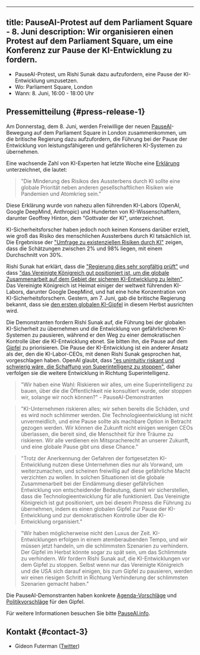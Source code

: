 

---
title: PauseAI-Protest auf dem Parliament Square - 8. Juni
description: Wir organisieren einen Protest auf dem Parliament Square, um eine Konferenz zur Pause der KI-Entwicklung zu fordern.
---
- PauseAI-Protest, um Rishi Sunak dazu aufzufordern, eine Pause der KI-Entwicklung umzusetzen.
- Wo: Parliament Square, London
- Wann: 8. Juni, 16:00 - 18:00 Uhr

## Pressemitteilung {#press-release-1}

Am Donnerstag, dem 8. Juni, werden Freiwillige der neuen [PauseAI](http://pauseai.info)-Bewegung auf dem Parliament Square in London zusammenkommen, um die britische Regierung dazu aufzufordern, die Führung bei der Pause der Entwicklung von leistungsfähigeren und gefährlicheren KI-Systemen zu übernehmen.

Eine wachsende Zahl von KI-Experten hat letzte Woche eine [Erklärung](https://www.safe.ai/statement-on-ai-risk) unterzeichnet, die lautet:

> "Die Minderung des Risikos des Aussterbens durch KI sollte eine globale Priorität neben anderen gesellschaftlichen Risiken wie Pandemien und Atomkrieg sein."

Diese Erklärung wurde von nahezu allen führenden KI-Labors (OpenAI, Google DeepMind, Anthropic) und Hunderten von KI-Wissenschaftlern, darunter Geoffrey Hinton, dem "Gottvater der KI", unterzeichnet.

KI-Sicherheitsforscher haben jedoch noch keinen Konsens darüber erzielt, wie groß das Risiko des menschlichen Aussterbens durch KI tatsächlich ist.
Die Ergebnisse der ["Umfrage zu existenziellen Risiken durch KI"](https://forum.effectivealtruism.org/posts/8CM9vZ2nnQsWJNsHx/existential-risk-from-ai-survey-results) zeigen, dass die Schätzungen zwischen 2% und 98% liegen, mit einem Durchschnitt von 30%.

Rishi Sunak hat erklärt, dass die ["Regierung dies sehr sorgfältig prüft"](https://twitter.com/RishiSunak/status/1663838958558539776) und dass ["das Vereinigte Königreich gut positioniert ist, um die globale Zusammenarbeit auf dem Gebiet der sicheren KI-Entwicklung zu leiten"](https://twitter.com/RishiSunak/status/1662369922234679297).
Das Vereinigte Königreich ist Heimat einiger der weltweit führenden KI-Labors, darunter Google DeepMind, und hat eine hohe Konzentration von KI-Sicherheitsforschern.
Gestern, am 7. Juni, gab die britische Regierung bekannt, dass sie [den ersten globalen KI-Gipfel](https://www.gov.uk/government/news/uk-to-host-first-global-summit-on-artificial-intelligence) in diesem Herbst ausrichten wird.

Die Demonstranten fordern Rishi Sunak auf, die Führung bei der globalen KI-Sicherheit zu übernehmen und die Entwicklung von gefährlicheren KI-Systemen zu pausieren, während er den Weg zu einer demokratischen Kontrolle über die KI-Entwicklung ebnet.
Sie bitten ihn, die Pause auf dem [Gipfel](https://pauseai.info/summit) zu priorisieren.
Die Pause der KI-Entwicklung ist ein anderer Ansatz als der, den die KI-Labor-CEOs, mit denen Rishi Sunak gesprochen hat, vorgeschlagen haben.
OpenAI glaubt, dass ["es unintuitiv riskant und schwierig wäre, die Schaffung von Superintelligenz zu stoppen"](https://openai.com/blog/governance-of-superintelligence), daher verfolgen sie die weitere Entwicklung in Richtung Superintelligenz.

> "Wir haben eine Wahl: Riskieren wir alles, um eine Superintelligenz zu bauen, über die die Öffentlichkeit nie konsultiert wurde, oder stoppen wir, solange wir noch können?" - PauseAI-Demonstranten

> "KI-Unternehmen riskieren alles; wir sehen bereits die Schäden, und es wird noch schlimmer werden. Die Technologieentwicklung ist nicht unvermeidlich, und eine Pause sollte als machbare Option in Betracht gezogen werden. Wir können die Zukunft nicht einigen wenigen CEOs überlassen, die bereit sind, die Menschheit für ihre Träume zu riskieren. Wir alle verdienen ein Mitspracherecht an unserer Zukunft, und eine globale Pause gibt uns diese Chance."

> "Trotz der Anerkennung der Gefahren der fortgesetzten KI-Entwicklung nutzen diese Unternehmen dies nur als Vorwand, um weiterzumachen, und scheinen freiwillig auf diese gefährliche Macht verzichten zu wollen. In solchen Situationen ist die globale Zusammenarbeit bei der Eindämmung dieser gefährlichen Entwicklung von entscheidender Bedeutung, damit wir sicherstellen, dass die Technologieentwicklung für alle funktioniert. Das Vereinigte Königreich ist gut positioniert, um bei diesem Prozess die Führung zu übernehmen, indem es einen globalen Gipfel zur Pause der KI-Entwicklung und zur demokratischen Kontrolle über die KI-Entwicklung organisiert."

> "Wir haben möglicherweise nicht den Luxus der Zeit. KI-Entwicklungen erfolgen in einem atemberaubenden Tempo, und wir müssen jetzt handeln, um die schlimmsten Szenarien zu verhindern. Der Gipfel im Herbst könnte sogar zu spät sein, um das Schlimmste zu verhindern. Wir fordern Rishi Sunak auf, die KI-Entwicklungen vor dem Gipfel zu stoppen. Selbst wenn nur das Vereinigte Königreich und die USA sich darauf einigen, bis zum Gipfel zu pausieren, werden wir einen riesigen Schritt in Richtung Verhinderung der schlimmsten Szenarien gemacht haben."

Die PauseAI-Demonstranten haben konkrete [Agenda-Vorschläge](/summit) und [Politikvorschläge](/proposal) für den Gipfel.

Für weitere Informationen besuchen Sie bitte [PauseAI.info](http://pauseai.info).

## Kontakt {#contact-3}

- Gideon Futerman ([Twitter](https://twitter.com/GFuterman))